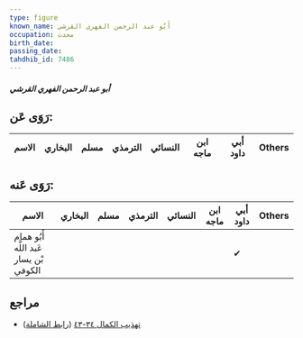 ```yaml
---
type: figure
known_name: أَبُو عبد الرحمن الفهري القرشي
occupation: محدث
birth_date:
passing_date:
tahdhib_id: 7486
---
```

##### أبو عبد الرحمن الفهري القرشي

## رَوَى عَن:
| الاسم | البخاري | مسلم | الترمذي | النسائي | ابن ماجه | أبي داود | Others |
| ----- | ------- | ---- | ------- | ------- | -------- | -------- | ------ |
## رَوَى عَنه:
| الاسم                                  | البخاري | مسلم | الترمذي | النسائي | ابن ماجه | أبي داود | Others |
| -------------------------------------- | ------- | ---- | ------- | ------- | -------- | -------- | ------ |
| أَبُو همام عَبد اللَّه بْن يسار الكوفي |         |      |         |         |          | ✔        |        |
## مراجع
- [تهذيب الكمال ٣٤-٤٣](obsidian://open?vault=Tahdhib-al-Kamal&file=Figures/٧٤٨٦-أبو%20عبد%20الرحمن%20الفهري%20القرشي) ([رابط الشاملة](https://shamela.ws/book/3722/18160))